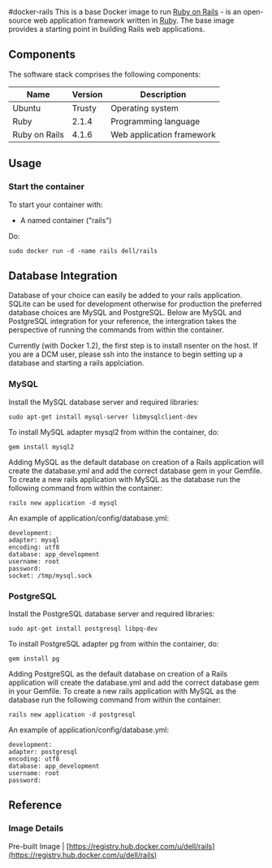 #docker-rails
This is a base Docker image to run [Ruby on Rails](http://rubyonrails.org/) - is an open-source web application framework written in [Ruby]( https://www.ruby-lang.org/en/). The base image provides  a starting point in building Rails web applications.



## Components
The software stack comprises the following components:

Name          | Version    | Description
--------------|------------|------------------------------
Ubuntu        | Trusty     | Operating system
Ruby          | 2.1.4      | Programming language
Ruby on Rails | 4.1.6      | Web application framework

## Usage

### Start the container

To start your container with:

* A named container ("rails")

Do:

    sudo docker run -d -name rails dell/rails


## Database Integration
Database of your choice can easily be added to your rails application. SQLite can be used for development otherwise for production the preferred database choices are MySQL and PostgreSQL. Below are MySQL and PostgreSQL integration for your reference, the intergration takes the perspective of running the commands from within the container.

Currently (with Docker 1.2), the first step is to install nsenter on the host. If you are a DCM user, please ssh into the instance to begin setting up a database and starting a rails applciation.

### MySQL

Install the MySQL database server and required libraries:

    sudo apt-get install mysql-server libmysqlclient-dev
    
To install MySQL adapter mysql2 from within the container, do:

    gem install mysql2
    
Adding MySQL as the default database on creation of a Rails application will create the database.yml and add the correct database gem in your Gemfile. To create a new rails application with MySQL as the database run the following command from within the container:

    rails new application -d mysql
    
An example of application/config/database.yml:

```no-highlight
development:
adapter: mysql
encoding: utf8
database: app_development
username: root
password:
socket: /tmp/mysql.sock
```

### PostgreSQL

Install the PostgreSQL database server and required libraries:

    sudo apt-get install postgresql libpq-dev
    
To install PostgreSQL adapter pg from within the container, do:

    gem install pg
    
Adding PostgreSQL as the default database on creation of a Rails application will create the database.yml and add the correct database gem in your Gemfile. To create a new rails application with MySQL as the database run the following command from within the container:

    rails new application -d postgresql
    
An example of application/config/database.yml:

```no-highlight
development:
adapter: postgresql
encoding: utf8
database: app_development
username: root
password:
```

## Reference

### Image Details

Pre-built Image   | [https://registry.hub.docker.com/u/dell/rails](https://registry.hub.docker.com/u/dell/rails) 
